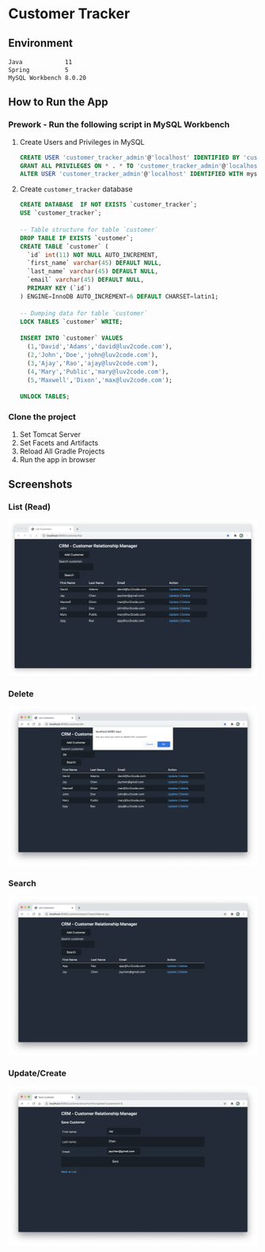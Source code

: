 # Customer Tracker

## Environment

```
Java            11
Spring          5
MySQL Workbench 8.0.20
```

## How to Run the App

### Prework - Run the following script in MySQL Workbench

1. Create Users and Privileges in MySQL

   ```sql
   CREATE USER 'customer_tracker_admin'@'localhost' IDENTIFIED BY 'customer_tracker_admin';
   GRANT ALL PRIVILEGES ON * . * TO 'customer_tracker_admin'@'localhost';
   ALTER USER 'customer_tracker_admin'@'localhost' IDENTIFIED WITH mysql_native_password BY 'customer_tracker_admin';
   ```

2. Create `customer_tracker` database

   ```sql
   CREATE DATABASE  IF NOT EXISTS `customer_tracker`;
   USE `customer_tracker`;

   -- Table structure for table `customer`
   DROP TABLE IF EXISTS `customer`;
   CREATE TABLE `customer` (
     `id` int(11) NOT NULL AUTO_INCREMENT,
     `first_name` varchar(45) DEFAULT NULL,
     `last_name` varchar(45) DEFAULT NULL,
     `email` varchar(45) DEFAULT NULL,
     PRIMARY KEY (`id`)
   ) ENGINE=InnoDB AUTO_INCREMENT=6 DEFAULT CHARSET=latin1;

   -- Dumping data for table `customer`
   LOCK TABLES `customer` WRITE;

   INSERT INTO `customer` VALUES
     (1,'David','Adams','david@luv2code.com'),
     (2,'John','Doe','john@luv2code.com'),
     (3,'Ajay','Rao','ajay@luv2code.com'),
     (4,'Mary','Public','mary@luv2code.com'),
     (5,'Maxwell','Dixon','max@luv2code.com');

   UNLOCK TABLES;
   ```

### Clone the project

1. Set Tomcat Server
2. Set Facets and Artifacts
3. Reload All Gradle Projects
4. Run the app in browser

## Screenshots

### List (Read)

![](./screenshots/list.png)

### Delete

![](./screenshots/delete.png)

### Search

![](./screenshots/search.png)

### Update/Create

![](./screenshots/update.png)
